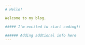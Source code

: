 ```yaml
---
# Hello!

Welcome to my blog. 

##### I'm excited to start coding!!

###### Adding addtional info here
---
```


